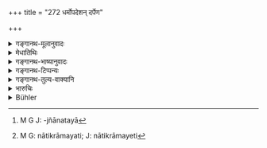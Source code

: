 +++
title = "272 धर्मोपदेशन् दर्पेण"

+++

<details><summary>गङ्गानथ-मूलानुवादः</summary>

If through arrogance, he teaches brāhmaṇas their duty, the king shall pour heated oil into his mouth and ears.—(272)
</details>

<details><summary>मेधातिथिः</summary>

"अयं ते स्वधर्मः," "इयं वात्रेतिकर्तव्यता," "मैवं कार्षीः," "छान्दसो ऽसि" इत्य् एवमादिव्याकरणलेशज्ञतया[^२०५] दुन्दुकत्वेन दर्पवन्तः शूद्रा उपदिशन्ति । तेषम् एष दण्डः । यस् तु प्रणयात् ब्राह्मणापाश्रयाद् एव व्युत्पन्नो विस्मृतं कथंचिद् देशकालविभागं स्मारयेत्- "पूर्वाह्णकालं नातिक्रामय,[^२०६] क्रियतां दैवं कर्म, देवांस् तर्पयोपवीति भव, मा प्राचीनावीतं कार्षीः" इति न दोषः । **तप्तम्** अग्निसंबन्धात् पीडाकरम् । **आसेचयेत्** क्षारयेत् । 


[^२०६]:
     M G: nātikrāmayati; J: nātikrāmayeti


[^२०५]:
     M G J: -jñānatayā

- <u>युक्तं</u> वक्त्रे, मुखेनोपदेशकत्वात् । श्रोत्रस्य को ऽपराधः । 

<u>प्राग्</u> असत्तर्कादिश्रवणम् ॥ ८.२७२ ॥
</details>

<details><summary>गङ्गानथ-भाष्यानुवादः</summary>

Sometimes *Śūdras*, ‘through arrogance’ due to a slight knowledge of grammar, address to Brāhmaṇas such advice as—‘this is your duty,’—‘such is the procedure of this rite’—‘do not do it in this manner, you who are learned in the Veda.’ And the text lays down the penalty for such
*Śūdras*. If however a *Śūdra* has learnt things through his association
with Brāhmaṇas, and points out lapses as to proper time and place due to forgetting the details, in a friendly manner, with such words as—‘Do not please omit the morning time,’ ‘fulfil your duties towards the gods,’ ‘satisfy the gods,’ ‘wear the cloth over your right shoulder, and not the reverse,’—then there is nothing wrong in this.

‘*Heated*’—put into fire and hence painful.

‘*Pour*’—make it flow.

“It is right that it should be poured into his mouth, since it is with the mouth that he offers the advice. But what is the fault of the ears?”

Their fault lies in having listened to misguided reasonings (which make him think himself qualified for offering the advice).—(272)
</details>

<details><summary>गङ्गानथ-टिप्पन्यः</summary>

*Cf*. 11.115.

This verse is quoted in *Aparārka* (p. 809), which adds that ‘*asya*’ stands for the *Śūdra*;—and in *Vivādaratnākara* (p. 254).
</details>

<details><summary>गङ्गानथ-तुल्य-वाक्यानि</summary>

*Viṣṇu* (5-24).—‘If a low-born man, through arrogance, give instruction
to a member of the highest caste, concerning his duty, let the King order hot oil to be poured into his mouth.’

*Nārada* (15-16.24).—‘If the Śūdra is insolent enough to give lessons to
Brāhmaṇas regarding their duty, the King shall order hot oil to he poured into his mouth and ears.’

*Bṛhaspati* (20.12).—‘A Śūdra teaching the precepts of religion, or
uttering the words of the Veda, or insulting a Brāhmaṇa, shall he punished by cutting out his tongue.’
</details>

<details><summary>भारुचिः</summary>

धर्मोपदेशसामर्थ्यं चैतच्छूद्रस्यार्थाद् विज्ञेयम् । एवं च सति नेदं लिङ्गं शूद्रस्य शास्त्रप्राप्तेर् भवति ॥ ८.२७१ ॥
</details>

<details><summary>Bühler</summary>

272	If he arrogantly teaches Brahmanas their duty, the king shall cause hot oil to be poured into his mouth and into his ears.
</details>
